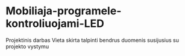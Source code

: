 # Mobiliaja-programele-kontroliuojami-LED
Projektinis darbas
Vieta skirta talpinti bendrus duomenis susijusius su projekto vystymu
